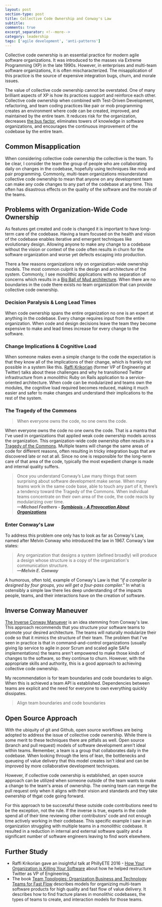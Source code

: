 ```yaml
---
layout: post
section-type: post
title: Collective Code Ownership and Conway's Law
subtitle: 
comments: true
excerpt_separator: <!--more-->
category: leadership
tags: ['agile development', 'anti-patterns']
---
```


Collective code ownership is an essential practice for modern agile software organizations. It was introduced to the masses via Extreme Programming (XP) in the late 1990s. However, in enterprises and multi-team software organizations, it is often mischaracterized. The misapplication of this practice is the source of expensive integration bugs, churn, and morale issues. 
<!-- more -->

The value of collective code ownership cannot be overstated. One of many brilliant aspects of XP is how its practices support and reinforce each other. Collective code ownership when combined with Test-Driven Development, refactoring, and team coding practices like pair or mob programming creates an environment where code can be created, improved, and maintained by the entire team. It reduces risk for the organization, decreases [the bus factor](https://en.wikipedia.org/wiki/Bus_factor), eliminates towers of knowledge in software organizations, and encourages the continuous improvement of the codebase by the entire team.  

## Common Misapplication

When considering collective code ownership the collective is the team. To be clear, I consider the team the group of people who are collaborating daily on changes in the codebase, hopefully using techniques like mob and pair programming. Commonly, multi-team organizations misunderstand collective code ownership to mean that anyone on any development team can make any code changes to any part of the codebase at any time. This often has disastrous effects on the quality of the software and the morale of the teams. 

## Problems with Organization-Wide Code Ownership
As features get created and code is changed it is important to have long-term care of the codebase. Having a team focused on the health and vision of the codebase enables iterative and emergent techniques like evolutionary design. Allowing anyone to make any change to a codebase without the vision or context of the code often results in churn for the software organization and worse yet defects escaping into production.

There a few reasons organizations rely on organization-wide ownership models. The most common culprit is the design and architecture of the system. Commonly, I see monolithic applications with no separation of concerns which results in a [Big Ball of Mud architecture](https://en.wikipedia.org/wiki/Big_ball_of_mud). When there are no boundaries in the code there exists no team organization that can provide collective code ownership. 

### Decision Paralysis & Long Lead Times
When code ownership spans the entire organization no one is an expert at anything in the codebase. Every change requires input from the entire organization. When code and design decisions leave the team they become expensive to make and lead times increase for every change to the software. 

### Change Implications & Cognitive Load
When someone makes even a simple change to the code the expectation is that they know all of the implications of their change, which is frankly not possible in a system like this. [Raffi Krikorian](https://twitter.com/raffi) (former VP of Engineering at Twitter) talks about these challenges and why he transitioned Twitter infrastructure from a monolithic Ruby on Rails application to a service-oriented architecture. When code can be modularized and teams own the modules, the cognitive load required becomes reduced, making it much easier and safer to make changes and understand their implications to the rest of the system. 

### The Tragedy of the Commons 

> When everyone owns the code, no one owns the code.

When everyone owns the code no one owns the code. That is a mantra that I've used in organizations that applied weak code ownership models across the organization. This organization-wide code ownership often results in a [Tragedy of the Commons](https://en.wikipedia.org/wiki/Tragedy_of_the_commons). Multiple teams will change the same areas of code for different reasons, often resulting in tricky integration bugs that are discovered late or not at all. Since no one is responsible for the long-term care of that area of the code, typically the most expedient change is made and internal quality suffers. 


> Once you understand Conway’s Law many things that seem surprising about software development make sense. When many teams work in the same code base, able to touch any part of it, there’s a tendency toward the Tragedy of the Commons. When individual teams concentrate on their own area of the code, the code reacts by modularizing over time.   
> _**&mdash;Michael Feathers - [Symbiosis - A Provocation About Organizations](https://www.r7krecon.com/provocation)**_ 

### Enter Conway's Law
To address this problem one only has to look as far as Conway's Law, named after Melvin Conway who introduced the law in 1967. Conway's law states:
> Any organization that designs a system (defined broadly) will produce a design whose structure is a copy of the organization's communication structure.  
> _**&mdash;Melvin E. Conway**_

A humorous, often told, example of Conway's Law is that _"if a compiler is designed by four groups, you will get a four-pass compiler."_ In what is ostensibly a simple law there lies deep understanding of the impacts people, teams, and their interactions have on the creation of software. 

## Inverse Conway Maneuver
[The Inverse Conway Manuever](https://www.thoughtworks.com/radar/techniques/inverse-conway-maneuver) is an idea stemming from Conway's law. This approach recommends that you structure your software teams to promote your desired architecture. The teams will naturally modularize their code so that it mimics the structure of their team. The problem that I've seen in practice is that in command-and-control organizations (usually giving lip service to agile in poor Scrum and scaled agile SAFe implementations) the teams aren't empowered to make those kinds of changes to the software, so they continue to churn. However, with the appropriate skills and authority, this is a good approach to achieving collective code ownership. 

My recommendation is for team boundaries and code boundaries to align. When this is achieved a team API is established. Dependencies between teams are explicit and the need for everyone to own everything quickly dissipates. 

> Align team boundaries and code boundaries

## Open Source Approach
With the ubiquity of git and Github, open source workflows are being adopted to address the issue of collective code ownership. While there is some merit to these techniques there are pitfalls as well. Open source (branch and pull request) models of software development aren't ideal within teams. Remember, a team is a group that collaborates daily in the codebase. When looking through the lens of lean, the bottlenecks and queueing of value delivery that this model creates isn't ideal and can be improved by more collaborative development techniques. 

However, if collective code ownership is established, an open source approach can be utilized when someone outside of the team wants to make a change to the team's areas of ownership. The owning team can merge the pull request only when it aligns with their vision and standards and they take ownership of thgat code going forward.

For this approach to be successful these outside code contributions need to be the exception, not the rule. If the inverse is true, experts in the code spend all of their time reviewing other contributors' code and not enough time actively working in their codebase. This specific example I saw in an organization struggling with multiple teams in a monolithic codebase. It resulted in a reduction in internal and external software quality and a significant number of software engineers leaving to find work elsewhere. 

## Further Study
* Raffi Krikorian gave an insightful talk at PhillyETE 2016 - [How Your Organization is Killing Your Software](https://www.youtube.com/watch?v=9Zqt7UrAXns) about how he helped restructure Twitter as VP of Engineering.
* The book [Team Topologies: Organization Business and Technology Teams for Fast Flow](https://www.amazon.com/Team-Topologies-Organizing-Business-Technology/dp/1942788819/) describes models for organizing multi-team software products for high quality and fast flow of value delivery. It describes how to find fracture planes in monolithic codebases, the types of teams to create, and interaction models for those teams. 

